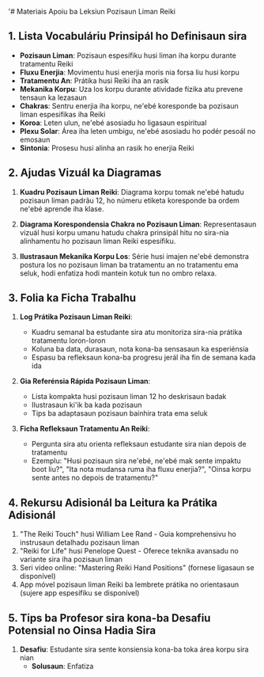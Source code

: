 '# Materiais Apoiu ba Leksiun Pozisaun Liman Reiki

## 1. Lista Vocabuláriu Prinsipál ho Definisaun sira

- **Pozisaun Liman**: Pozisaun espesífiku husi liman iha korpu durante tratamentu Reiki
- **Fluxu Enerjia**: Movimentu husi enerjia moris nia forsa liu husi korpu
- **Tratamentu An**: Prátika husi Reiki iha an rasik
- **Mekanika Korpu**: Uza los korpu durante atividade fízika atu prevene tensaun ka lezasaun
- **Chakras**: Sentru enerjia iha korpu, ne'ebé koresponde ba pozisaun liman espesifikas iha Reiki
- **Koroa**: Leten ulun, ne'ebé asosiadu ho ligasaun espiritual
- **Plexu Solar**: Área iha leten umbigu, ne'ebé asosiadu ho podér pesoál no emosaun
- **Sintonia**: Prosesu husi alinha an rasik ho enerjia Reiki

## 2. Ajudas Vizuál ka Diagramas

1. **Kuadru Pozisaun Liman Reiki**: Diagrama korpu tomak ne'ebé hatudu pozisaun liman padrãu 12, ho númeru etiketa koresponde ba ordem ne'ebé aprende iha klase.

2. **Diagrama Korespondensia Chakra no Pozisaun Liman**: Representasaun vizuál husi korpu umanu hatudu chakra prinsipál hitu no sira-nia alinhamentu ho pozisaun liman Reiki espesífiku.

3. **Ilustrasaun Mekanika Korpu Los**: Série husi imajen ne'ebé demonstra postura los no pozisaun liman ba tratamentu an no tratamentu ema seluk, hodi enfatiza hodi mantein kotuk tun no ombro relaxa.

## 3. Folia ka Ficha Trabalhu

1. **Log Prátika Pozisaun Liman Reiki**: 
   - Kuadru semanal ba estudante sira atu monitoriza sira-nia prátika tratamentu loron-loron
   - Koluna ba data, durasaun, nota kona-ba sensasaun ka esperiénsia
   - Espasu ba refleksaun kona-ba progresu jerál iha fin de semana kada ida

2. **Gia Referénsia Rápida Pozisaun Liman**:
   - Lista kompakta husi pozisaun liman 12 ho deskrisaun badak
   - Ilustrasaun ki'ik ba kada pozisaun
   - Tips ba adaptasaun pozisaun bainhira trata ema seluk

3. **Ficha Refleksaun Tratamentu An Reiki**:
   - Pergunta sira atu orienta refleksaun estudante sira nian depois de tratamentu
   - Ezemplu: "Husi pozisaun sira ne'ebé, ne'ebé mak sente impaktu boot liu?", "Ita nota mudansa ruma iha fluxu enerjia?", "Oinsa korpu sente antes no depois de tratamentu?"

## 4. Rekursu Adisionál ba Leitura ka Prátika Adisionál

1. "The Reiki Touch" husi William Lee Rand - Guia komprehensivu ho instrusaun detalhadu pozisaun liman
2. "Reiki for Life" husi Penelope Quest - Oferece teknika avansadu no variante sira iha pozisaun liman
3. Seri vídeo online: "Mastering Reiki Hand Positions" (fornese ligasaun se disponível)
4. App móvel pozisaun liman Reiki ba lembrete prátika no orientasaun (sujere app espesífiku se disponível)

## 5. Tips ba Profesor sira kona-ba Desafiu Potensial no Oinsa Hadia Sira

1. **Desafiu**: Estudante sira sente konsiensia kona-ba toka área korpu sira nian
   - **Solusaun**: Enfatiza